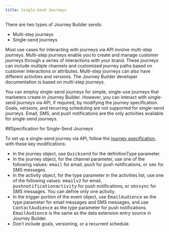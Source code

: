 ```yaml
---
title: Single-Send Journeys
---
```


There are two types of Journey Builder sends:
* Multi-step journeys
* Single-send journeys

Most use cases for interacting with journeys via API involve multi-step journeys. Multi-step journeys enable you to create and manage customer journeys through a series of interactions with your brand. These journeys can include multiple channels and customized journey paths based on customer interactions or attributes. Multi-step journeys can also have different activities and versions. The Journey Builder developer documentation is based on multi-step journeys.

You can employ single-send journeys for simple, single-use journeys that marketers create in Journey Builder. However, you can interact with single-send journeys via API, if required, by modifying the journey specification. Goals, versions, and recurring scheduling are not supported for single-send journeys. Email, SMS, and push notifications are the only activities available for single-send journeys.

##Specification for Single-Send Journeys

To set up a single-send journey via API, follow the [journey specification](getting-started-spec.htm), with these key modifications:
* In the journey object, use <samp class="codeph nolang">Quicksend</samp> for the definitionType parameter.
* In the journey object, for the channel parameter, use one of the following values: <samp class="codeph nolang">email</samp> for email, <samp class="codeph nolang">push</samp> for push notifications, or <samp class="codeph nolang">sms</samp> for SMS messages.
* In the activity object, for the type parameter in the activities list, use one of the following values: <samp class="codeph nolang">emailv2</samp> for email, <samp class="codeph nolang">pushnotificationactivity</samp> for push notifications, or <samp class="codeph nolang">smssync</samp> for SMS messages. You can define only one activity.
* In the trigger portion of the event object, use <samp class="codeph nolang">EmailAudience</samp> as the type parameter for email messages and SMS messages, and use <samp class="codeph nolang">ContactAudience</samp> as the type parameter for push notifications. <samp class="codeph nolang">EmailAudience</samp> is the same as the data extension entry source in Journey Builder.
* Don’t include goals, versioning, or a recurrent schedule.
